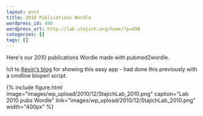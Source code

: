 ```yaml
---
layout: post
title: 2010 Publications Wordle
wordpress_id: 490
wordpress_url: http://lab.stajich.org/home/?p=490
categories: []
tags: []
---
```


Here's our 2010 publications Wordle made with pubmed2wordle.

h/t to [Kevin's blog](http://gasstationwithoutpumps.wordpress.com/2010/12/14/pubmed2wordle/) for showing this easy app - had done this previously with a cmdline bioperl script.

{%
  include figure.html
  image="images/wp_upload/2010/12/StajichLab_2010.png"
  caption="Lab 2010 pubs Wordle"
  link="images/wp_upload/2010/12/StajichLab_2010.png"
  width="400px"
%}


